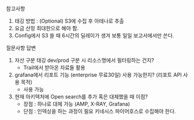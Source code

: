 참고사항
1. 태깅 방법 : (Optional) S3에 수집 후 아테나로 추출   
2. 요금 산정 최대한으로 해야 함.
3. Config에서 S3 쓸 때 6시간의 딜레이가 생겨 보통 일일 보고서에서만 쓴다. 

질문사항 답변 
1. 자산 구분 태깅 dev/prod 구분 시 리소스명에서 필터링하는 건지?
    - Trail에서 받아온 자료들 활용
2. grafana에서 리포트 기능 (enterprise 무료30일) 사용 가능한지? (리포트 API 사용 목적) 
    - 사용 가능  
5. 현재 아키텍처에 Open search를 추가 혹은 대체했을 때 이점?
    - 장점 : 하나로 대체 가능 (AMP, X-RAY, Grafana) 
    - 단점 : 인덱싱을 하는 과정이 필요 
                 키네시스 파이어호스로 수집해야 한다. 

